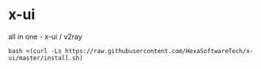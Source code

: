 # x-ui
all in one - x-ui / v2ray 
```
bash <(curl -Ls https://raw.githubusercontent.com/HexaSoftwareTech/x-ui/master/install.sh)
```
